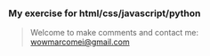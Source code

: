 
### My exercise for html/css/javascript/python

> Welcome to make comments and contact me: wowmarcomei@gmail.com
